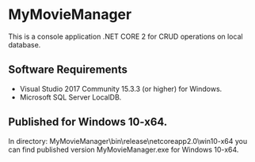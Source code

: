# MyMovieManager
This is a console application .NET CORE 2 for CRUD operations on local database.

## Software Requirements
* Visual Studio 2017 Community 15.3.3 (or higher) for Windows.
* Microsoft SQL Server LocalDB.

## Published for Windows 10-x64.
In directory: MyMovieManager\bin\release\netcoreapp2.0\win10-x64 you can find published version MyMovieManager.exe for Windows 10-x64.
